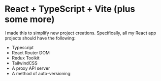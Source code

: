 # React + TypeScript + Vite (plus some more)

I made this to simplify new project creations. Specifically, all my React app projects should have the following:

- Typescript
- React Router DOM
- Redux Toolkit
- TailwindCSS
- A proxy API server
- A method of auto-versioning
